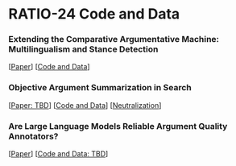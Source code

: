# RATIO-24 Code and Data

### Extending the Comparative Argumentative Machine: Multilingualism and Stance Detection

[[Paper](https://webis.de/publications.html#nikishina_2024)] [[Code and Data](https://github.com/webis-de/ratio24-multilingual-cam)]

### Objective Argument Summarization in Search

[[Paper: TBD](TBD)] [[Code and Data](https://github.com/shahbazsyed/oasis-demo)] [[Neutralization](https://github.com/timonziegenbein/appropriateness-style-transfer)]


### Are Large Language Models Reliable Argument Quality Annotators?
[[Paper](https://webis.de/publications.html#mirzakhmedova_2024b)] [[Code and Data: TBD](#)]

